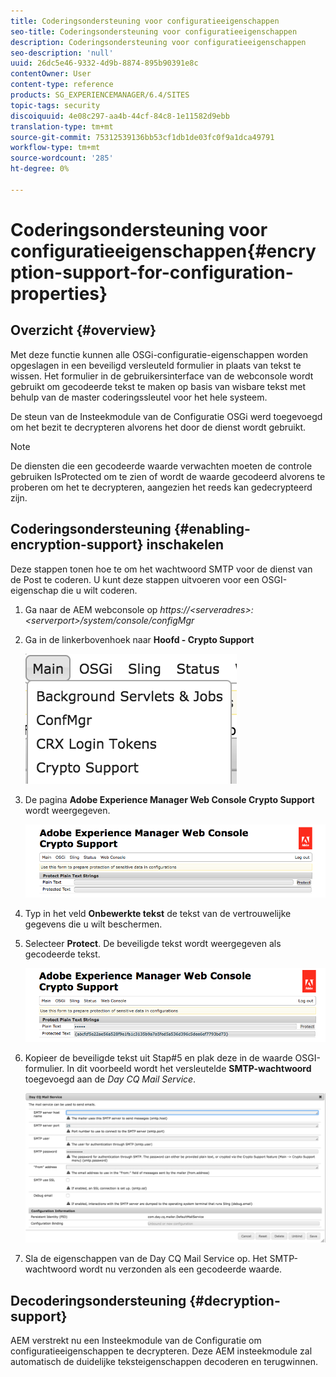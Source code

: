 ```yaml
---
title: Coderingsondersteuning voor configuratieeigenschappen
seo-title: Coderingsondersteuning voor configuratieeigenschappen
description: Coderingsondersteuning voor configuratieeigenschappen
seo-description: 'null'
uuid: 26dc5e46-9332-4d9b-8874-895b90391e8c
contentOwner: User
content-type: reference
products: SG_EXPERIENCEMANAGER/6.4/SITES
topic-tags: security
discoiquuid: 4e08c297-aa4b-44cf-84c8-1e11582d9ebb
translation-type: tm+mt
source-git-commit: 75312539136bb53cf1db1de03fc0f9a1dca49791
workflow-type: tm+mt
source-wordcount: '285'
ht-degree: 0%

---
```



# Coderingsondersteuning voor configuratieeigenschappen{#encryption-support-for-configuration-properties}

## Overzicht {#overview}

Met deze functie kunnen alle OSGi-configuratie-eigenschappen worden opgeslagen in een beveiligd versleuteld formulier in plaats van tekst te wissen. Het formulier in de gebruikersinterface van de webconsole wordt gebruikt om gecodeerde tekst te maken op basis van wisbare tekst met behulp van de master coderingssleutel voor het hele systeem.

De steun van de Insteekmodule van de Configuratie OSGi werd toegevoegd om het bezit te decrypteren alvorens het door de dienst wordt gebruikt.

>[!NOTE]
>
>De diensten die een gecodeerde waarde verwachten moeten de controle gebruiken IsProtected om te zien of wordt de waarde gecodeerd alvorens te proberen om het te decrypteren, aangezien het reeds kan gedecrypteerd zijn.

## Coderingsondersteuning {#enabling-encryption-support} inschakelen

Deze stappen tonen hoe te om het wachtwoord SMTP voor de dienst van de Post te coderen. U kunt deze stappen uitvoeren voor een OSGI-eigenschap die u wilt coderen.

1. Ga naar de AEM webconsole op *https://&lt;serveradres>:&lt;serverport>/system/console/configMgr*
1. Ga in de linkerbovenhoek naar **Hoofd - Crypto Support**

   ![chlimage_1-325](assets/chlimage_1-325.png)

1. De pagina **Adobe Experience Manager Web Console Crypto Support** wordt weergegeven.

   ![screen_shot_2018-08-01at113417am](assets/screen_shot_2018-08-01at113417am.png)

1. Typ in het veld **Onbewerkte tekst** de tekst van de vertrouwelijke gegevens die u wilt beschermen.
1. Selecteer **Protect**. De beveiligde tekst wordt weergegeven als gecodeerde tekst.

   ![screen_shot_2018-08-01at113844am](assets/screen_shot_2018-08-01at113844am.png)

1. Kopieer de beveiligde tekst uit Stap#5 en plak deze in de waarde OSGI-formulier. In dit voorbeeld wordt het versleutelde **SMTP-wachtwoord** toegevoegd aan de *Day CQ Mail Service*.

   ![screen_shot_2016-12-18at105809pm](assets/screen_shot_2016-12-18at105809pm.png)

1. Sla de eigenschappen van de Day CQ Mail Service op. Het SMTP-wachtwoord wordt nu verzonden als een gecodeerde waarde.

## Decoderingsondersteuning {#decryption-support}

AEM verstrekt nu een Insteekmodule van de Configuratie om configuratieeigenschappen te decrypteren. Deze AEM insteekmodule zal automatisch de duidelijke teksteigenschappen decoderen en terugwinnen.
